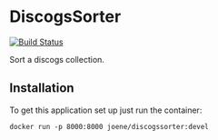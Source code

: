 # DiscogsSorter
[![Build Status](https://drone.krokantekrab.be/api/badges/administrator/DiscogsSorter/status.svg?ref=refs/heads/devel)](https://drone.krokantekrab.be/administrator/DiscogsSorter)

Sort a discogs collection.

## Installation
To get this application set up just run the container:
```
docker run -p 8000:8000 joene/discogssorter:devel
```
